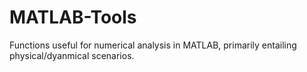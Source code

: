 # MATLAB-Tools
Functions useful for numerical analysis in MATLAB, primarily entailing physical/dyanmical scenarios.
